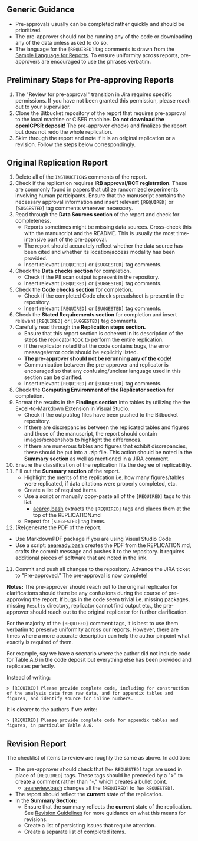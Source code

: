 ## Generic Guidance
- Pre-approvals usually can be completed rather quickly and should be prioritized.
- The pre-approver should not be running any of the code or downloading any of the data unless asked to do so.
- The language for the `[REQUIRED]` tag comments is drawn from the [Sample Language for Reports](https://github.com/AEADataEditor/aea-de-guidance/blob/fab4c3f3c52e619a696dfafc4a55dacb6460f54a/sample-language-report.md). To ensure uniformity across reports, pre-approvers are encouraged to use the phrases verbatim.

## Preliminary Steps for Pre-approving Reports
1. The "Review for pre-approval" transition in Jira requires specific permissions. If you have not been granted this permission, please reach out to your supervisor. 
2. Clone the Bitbucket repository of the report that requires pre-approval to the local machine or CISER machine. **Do not download the openICPSR deposit!**  The pre-approver checks and finalizes the report but does not redo the whole replication.
3. Skim through the report and note if it is an original replication or a revision.  Follow the steps below correspondingly.


## Original Replication Report
1. Delete all of the `INSTRUCTIONS` comments of the report.
1. Check if the replication requires **IRB approval/RCT registration**.  These are commonly found in papers that utilize randomized experiments involving human participants.  Ensure that the manuscript contains the necessary approval information and insert relevant `[REQUIRED]` or `[SUGGESTED]` tag comments wherever necessary.
1. Read through the **Data Sources section** of the report and check for completeness.
   - Reports sometimes might be missing data sources.  Cross-check this with the manuscript and the README.  This is usually the most time-intensive part of the pre-approval.
   - The report should accurately reflect whether the data source has been cited and whether its location/access modality has been provided. 
   - Insert relevant `[REQUIRED]` or `[SUGGESTED]` tag comments.
2. Check the **Data checks section** for completion.
   - Check if the PII scan output is present in the repository.
   - Insert relevant `[REQUIRED]` or `[SUGGESTED]` tag comments.
2. Check the **Code checks section** for completion.
   - Check if the completed Code check spreadsheet is present in the repository.
   - Insert relevant `[REQUIRED]` or `[SUGGESTED]` tag comments.
4. Check the **Stated Requirements section** for completion and insert relevant `[REQUIRED]` or `[SUGGESTED]` tag comments.
5. Carefully read through the **Replication steps section.**
   - Ensure that this report section is coherent in its description of the steps the replicator took to perform the entire replication.
   - If the replicator noted that the code contains bugs, the error message/error code should be explicitly listed.
   - **The pre-approver should not be rerunning any of the code!**
   - Communication between the pre-approver and replicator is encouraged so that any confusing/unclear language used in this section can be clarified.
   - Insert relevant `[REQUIRED]` or `[SUGGESTED]` tag comments.
6. Check the **Computing Environment of the Replicator section** for completion. 
7. Format the results in the **Findings section** into tables by utilizing the the Excel-to-Markdown Extension in Visual Studio.
   - Check if the output/log files have been pushed to the Bitbucket repository.
   - If there are discrepancies between the replicated tables and figures and those of the manuscript, the report should contain images/screenshots to highlight the differences.
   - If there are numerous tables and figures that exhibit discrepancies, these should be put into a .zip file.  This action should be noted in the **Summary section** as well as mentioned in a JIRA comment.
8. Ensure the classification of the replication fits the degree of replicability.
9. Fill out the **Summary section** of the report.
   - Highlight the merits of the replication i.e. how many figures/tables were replicated, if data citations were properly completed, etc.
   - Create a list of required items.
   - Use a script or manually copy-paste all of the `[REQUIRED]` tags to this list.
      - [aeareq.bash](https://gist.github.com/larsvilhuber/d4e1d8d55da0d6daecd6415acbbe974f) extracts the `[REQUIRED]` tags and places them at the top of the REPLICATION.md 
   - Repeat for `[SUGGESTED]` tag items.
10. (Re)generate the PDF of the report.
   - Use MarkdownPDF package if you are using Visual Studio Code
   - Use a script: [aeaready.bash](https://gist.github.com/larsvilhuber/a89e6d842b563e3ab3fcf9e86fd37e48) creates the PDF from the REPLICATION.md, crafts the commit message and pushes it to the repository.  It requires additional pieces of software that are noted in the link.

11. Commit and push all changes to the repository.  Advance the JIRA ticket to "Pre-approved."  The pre-approval is now complete!

**Notes:** The pre-approver should reach out to the original replicator for clarifications should there be any confusions during the course of pre-approving the report.  If bugs in the code seem trivial i.e. missing packages, missing `Results` directory, replicator cannot find output etc., the pre-approver should reach out to the original replicator for further clarification.

For the majority of the `[REQUIRED]` comment tags, it is best to use them verbatim to preserve uniformity across our reports.  However, there are times where a more accurate description can help the author pinpoint what exactly is required of them.

For example, say we have a scenario where the author did not include code for Table A.6 in the code deposit but everything else has been provided and replicates perfectly.

Instead of writing:
```
> [REQUIRED] Please provide complete code, including for construction of the analysis data from raw data, and for appendix tables and figures, and identify source for inline numbers.
```
It is clearer to the authors if we write:
```
> [REQUIRED] Please provide complete code for appendix tables and figures, in particular Table A.6.
```


## Revision Report
The checklist of items to review are roughly the same as above.  In addition:
- The pre-approver should check that `[We REQUESTED]` tags are used in place of `[REQUIRED]` tags.  These tags should be preceded by a ">" to create a comment rather than "-," which creates a bullet point.
   - [aeareview.bash](https://gist.github.com/larsvilhuber/05bfc1b4d3dcabd10b04705e8b45198e) changes all the `[REQUIRED]` to `[We REQUESTED]`.
- The report should reflect the **current** state of the replication.
- In the **Summary Section:**
   - Ensure that the summary reflects the **current** state of the replication.  See [Revision Guidelines](https://github.com/labordynamicsinstitute/replicability-training/wiki/Revision-to-a-Replication) for more guidance on what this means for revisions.
   - Create a list of persisting issues that require attention.
   - Create a separate list of completed items.
